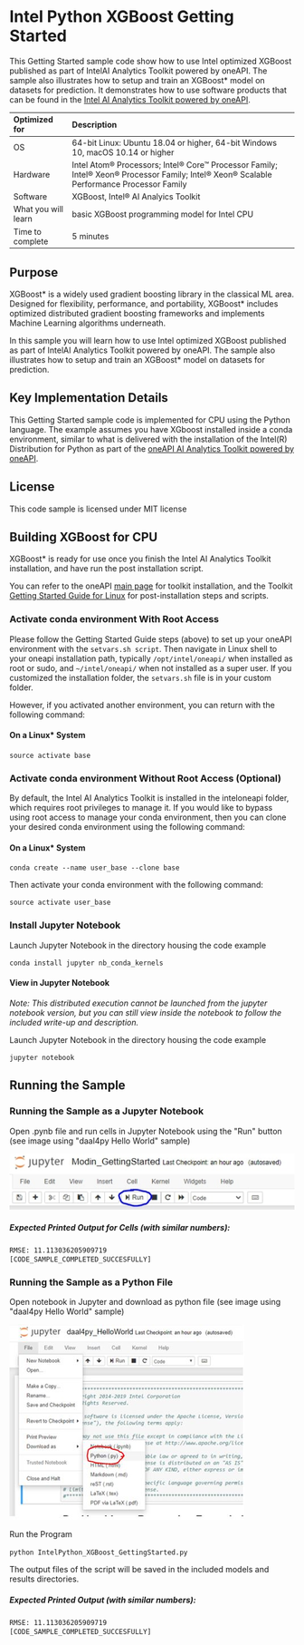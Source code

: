# Intel Python XGBoost Getting Started
This Getting Started sample code show how to use Intel optimized XGBoost published as part of IntelAI Analytics Toolkit powered by oneAPI. The sample also illustrates how to setup and train an XGBoost* model on datasets for prediction. It demonstrates how to use software products that can be found in the [Intel AI Analytics Toolkit powered by oneAPI](https://software.intel.com/content/www/us/en/develop/tools/oneapi/ai-analytics-toolkit.html). 

| Optimized for                     | Description
| :---                              | :---
| OS                                | 64-bit Linux: Ubuntu 18.04 or higher, 64-bit Windows 10, macOS 10.14 or higher
| Hardware                          | Intel Atom® Processors; Intel® Core™ Processor Family; Intel® Xeon® Processor Family; Intel® Xeon® Scalable Performance Processor Family
| Software                          | XGBoost, Intel® AI Analyics Toolkit
| What you will learn               | basic XGBoost programming model for Intel CPU
| Time to complete                  | 5 minutes

## Purpose

XGBoost* is a widely used gradient boosting library in the classical ML area. Designed for flexibility, performance, and portability, XGBoost* includes optimized distributed gradient boosting frameworks and implements Machine Learning algorithms underneath.

In this sample you will learn how to use Intel optimized XGBoost published as part of IntelAI Analytics Toolkit powered by oneAPI. The sample also illustrates how to setup and train an XGBoost* model on datasets for prediction. 
  
## Key Implementation Details 
This Getting Started sample code is implemented for CPU using the Python language. The example assumes you have XGboost installed inside a conda environment, similar to what is delivered with the installation of the Intel(R) Distribution for Python as part of the [oneAPI AI Analytics Toolkit powered by oneAPI](https://software.intel.com/en-us/oneapi/ai-kit). 

## License  
This code sample is licensed under MIT license

## Building XGBoost for CPU

XGBoost* is ready for use once you finish the Intel AI Analytics Toolkit installation, and have run the post installation script.

You can refer to the oneAPI [main page](https://software.intel.com/en-us/oneapi) for toolkit installation, and the Toolkit [Getting Started Guide for Linux](https://software.intel.com/en-us/get-started-with-intel-oneapi-linux-get-started-with-the-intel-ai-analytics-toolkit) for post-installation steps and scripts.

### Activate conda environment With Root Access

Please follow the Getting Started Guide steps (above) to set up your oneAPI environment with the `setvars.sh script`. Then navigate in Linux shell to your oneapi installation path, typically `/opt/intel/oneapi/` when installed as root or sudo, and `~/intel/oneapi/` when not installed as a super user. If you customized the installation folder, the `setvars.sh` file is in your custom folder. 

However, if you activated another environment, you can return with the following command:

#### On a Linux* System
```
source activate base
```

### Activate conda environment Without Root Access (Optional)

By default, the Intel AI Analytics Toolkit is installed in the inteloneapi folder, which requires root privileges to manage it. If you would like to bypass using root access to manage your conda environment, then you can clone your desired conda environment using the following command:

#### On a Linux* System
```
conda create --name user_base --clone base
```

Then activate your conda environment with the following command:

```
source activate user_base
```

### Install Jupyter Notebook

Launch Jupyter Notebook in the directory housing the code example

```
conda install jupyter nb_conda_kernels
```

#### View in Jupyter Notebook

_Note: This distributed execution cannot be launched from the jupyter notebook version, but you can still view inside the notebook to follow the included write-up and description._

Launch Jupyter Notebook in the directory housing the code example

```
jupyter notebook
```
## Running the Sample

### Running the Sample as a Jupyter Notebook

Open .pynb file and run cells in Jupyter Notebook using the "Run" button (see image using "daal4py Hello World" sample)

![Click the Run Button in the Jupyter Notebook](Jupyter_Run.jpg "Run Button on Jupyter Notebook")

##### Expected Printed Output for Cells (with similar numbers):
```
RMSE: 11.113036205909719
[CODE_SAMPLE_COMPLETED_SUCCESFULLY]
```


### Running the Sample as a Python File

Open notebook in Jupyter and download as python file (see image using "daal4py Hello World" sample)

![Download as python file in the Jupyter Notebook](Jupyter_Save_Py.jpg "Download as python file in the Jupyter Notebook")

Run the Program

`python IntelPython_XGBoost_GettingStarted.py`

The output files of the script will be saved in the included models and results directories. 

##### Expected Printed Output (with similar numbers):
```
RMSE: 11.113036205909719
[CODE_SAMPLE_COMPLETED_SUCCESFULLY]
```

